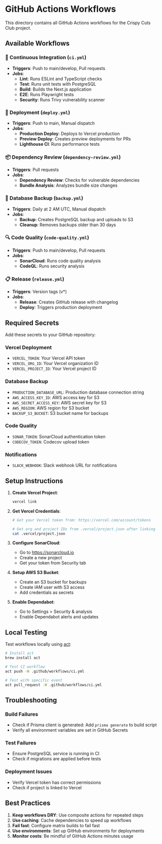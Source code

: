 # GitHub Actions Workflows

This directory contains all GitHub Actions workflows for the Crispy Cuts Club project.

## Available Workflows

### 🔄 Continuous Integration (`ci.yml`)
- **Triggers**: Push to main/develop, Pull requests
- **Jobs**:
  - **Lint**: Runs ESLint and TypeScript checks
  - **Test**: Runs unit tests with PostgreSQL
  - **Build**: Builds the Next.js application
  - **E2E**: Runs Playwright tests
  - **Security**: Runs Trivy vulnerability scanner

### 🚀 Deployment (`deploy.yml`)
- **Triggers**: Push to main, Manual dispatch
- **Jobs**:
  - **Production Deploy**: Deploys to Vercel production
  - **Preview Deploy**: Creates preview deployments for PRs
  - **Lighthouse CI**: Runs performance tests

### 📦 Dependency Review (`dependency-review.yml`)
- **Triggers**: Pull requests
- **Jobs**:
  - **Dependency Review**: Checks for vulnerable dependencies
  - **Bundle Analysis**: Analyzes bundle size changes

### 💾 Database Backup (`backup.yml`)
- **Triggers**: Daily at 2 AM UTC, Manual dispatch
- **Jobs**:
  - **Backup**: Creates PostgreSQL backup and uploads to S3
  - **Cleanup**: Removes backups older than 30 days

### 🔍 Code Quality (`code-quality.yml`)
- **Triggers**: Push to main/develop, Pull requests
- **Jobs**:
  - **SonarCloud**: Runs code quality analysis
  - **CodeQL**: Runs security analysis

### 📋 Release (`release.yml`)
- **Triggers**: Version tags (v*)
- **Jobs**:
  - **Release**: Creates GitHub release with changelog
  - **Deploy**: Triggers production deployment

## Required Secrets

Add these secrets to your GitHub repository:

### Vercel Deployment
- `VERCEL_TOKEN`: Your Vercel API token
- `VERCEL_ORG_ID`: Your Vercel organization ID
- `VERCEL_PROJECT_ID`: Your Vercel project ID

### Database Backup
- `PRODUCTION_DATABASE_URL`: Production database connection string
- `AWS_ACCESS_KEY_ID`: AWS access key for S3
- `AWS_SECRET_ACCESS_KEY`: AWS secret key for S3
- `AWS_REGION`: AWS region for S3 bucket
- `BACKUP_S3_BUCKET`: S3 bucket name for backups

### Code Quality
- `SONAR_TOKEN`: SonarCloud authentication token
- `CODECOV_TOKEN`: Codecov upload token

### Notifications
- `SLACK_WEBHOOK`: Slack webhook URL for notifications

## Setup Instructions

1. **Create Vercel Project**:
   ```bash
   vercel link
   ```

2. **Get Vercel Credentials**:
   ```bash
   # Get your Vercel token from: https://vercel.com/account/tokens
   
   # Get org and project IDs from .vercel/project.json after linking
   cat .vercel/project.json
   ```

3. **Configure SonarCloud**:
   - Go to https://sonarcloud.io
   - Create a new project
   - Get your token from Security tab

4. **Setup AWS S3 Bucket**:
   - Create an S3 bucket for backups
   - Create IAM user with S3 access
   - Add credentials as secrets

5. **Enable Dependabot**:
   - Go to Settings > Security & analysis
   - Enable Dependabot alerts and updates

## Local Testing

Test workflows locally using [act](https://github.com/nektos/act):

```bash
# Install act
brew install act

# Test CI workflow
act push -W .github/workflows/ci.yml

# Test with specific event
act pull_request -W .github/workflows/ci.yml
```

## Troubleshooting

### Build Failures
- Check if Prisma client is generated: Add `prisma generate` to build script
- Verify all environment variables are set in GitHub Secrets

### Test Failures
- Ensure PostgreSQL service is running in CI
- Check if migrations are applied before tests

### Deployment Issues
- Verify Vercel token has correct permissions
- Check if project is linked to Vercel

## Best Practices

1. **Keep workflows DRY**: Use composite actions for repeated steps
2. **Use caching**: Cache dependencies to speed up workflows
3. **Fail fast**: Configure matrix builds to fail fast
4. **Use environments**: Set up GitHub environments for deployments
5. **Monitor costs**: Be mindful of GitHub Actions minutes usage